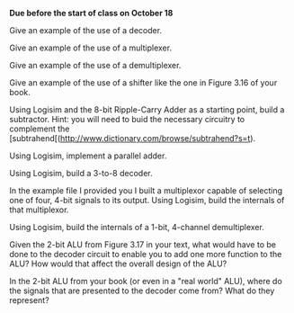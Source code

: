 **Due before the start of class on October 18**

Give an example of the use of a decoder.

Give an example of the use of a multiplexer.

Give an example of the use of a demultiplexer.

Give an example of the use of a shifter like the one in Figure 3.16 of your book.

Using Logisim and the 8-bit Ripple-Carry Adder as a starting point, build a subtractor. Hint: you will need to buid the necessary circuitry to complement the [subtrahend[(http://www.dictionary.com/browse/subtrahend?s=t).

Using Logisim, implement a parallel adder.

Using Logisim, build a 3-to-8 decoder.

In the example file I provided you I built a multiplexor capable of selecting one of four, 4-bit signals to its output. Using Logisim, build the internals of that multiplexor. 

Using Logisim, build the internals of a 1-bit, 4-channel demultiplexer.

Given the 2-bit ALU from Figure 3.17 in your text, what would have to be done to the decoder circuit to enable you to add one more function to the ALU? How would that affect the overall design of the ALU?

In the 2-bit ALU from your book (or even in a "real world" ALU), where do the signals that are presented to the decoder come from? What do they represent?
